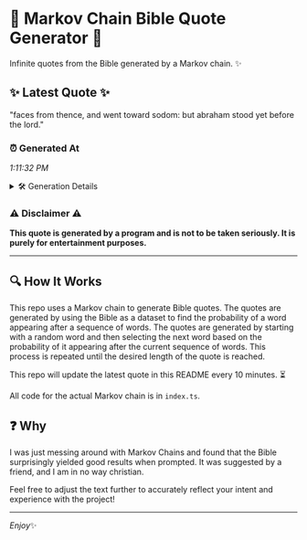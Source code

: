 # 📖 Markov Chain Bible Quote Generator 📖

Infinite quotes from the Bible generated by a Markov chain. ✨

## ✨ Latest Quote ✨
"faces from thence, and went toward sodom: but abraham stood yet before the lord."

### ⏰ Generated At
*1:11:32 PM*

<details>
    <summary>🛠️ Generation Details</summary>
    <p>
        <strong>🌱 Seed:</strong> faces<br>
        <strong>🔄 Iterations:</strong> 13<br>
        <strong>📜 Context History:</strong><br>[ faces ]: from<br>[ faces, from ]: thence,<br>[ faces, from, thence, ]: and<br>[ faces, from, thence,, and ]: went<br>[ faces, from, thence,, and, went ]: toward<br>[ faces, from, thence,, and, went, toward ]: sodom:<br>[ from, thence,, and, went, toward, sodom: ]: but<br>[ thence,, and, went, toward, sodom:, but ]: abraham<br>[ and, went, toward, sodom:, but, abraham ]: stood<br>[ went, toward, sodom:, but, abraham, stood ]: yet<br>[ toward, sodom:, but, abraham, stood, yet ]: before<br>[ sodom:, but, abraham, stood, yet, before ]: the<br>[ but, abraham, stood, yet, before, the ]: lord.<br>
    </p>
</details>

### ⚠️ Disclaimer ⚠️
**This quote is generated by a program and is not to be taken seriously. It is purely for entertainment purposes.**

---

## 🔍 How It Works

This repo uses a Markov chain to generate Bible quotes. The quotes are generated by using the Bible as a dataset to find the probability of a word appearing after a sequence of words. The quotes are generated by starting with a random word and then selecting the next word based on the probability of it appearing after the current sequence of words. This process is repeated until the desired length of the quote is reached.

This repo will update the latest quote in this README every 10 minutes. ⏳

All code for the actual Markov chain is in `index.ts`.

## ❓ Why

I was just messing around with Markov Chains and found that the Bible surprisingly yielded good results when prompted. 
It was suggested by a friend, and I am in no way christian.

Feel free to adjust the text further to accurately reflect your intent and experience with the project!

---

*Enjoy*✨
